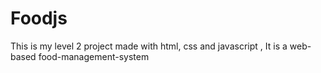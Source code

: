 # Foodjs
This is my level 2 project made with html, css and javascript , It is a web-based food-management-system
